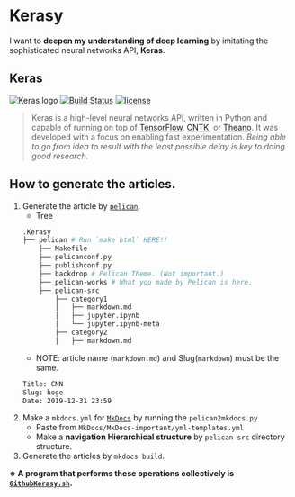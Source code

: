 # Kerasy
I want to **deepen my understanding of deep learning** by imitating the sophisticated neural networks API, **Keras**.

## Keras
![Keras logo](https://s3.amazonaws.com/keras.io/img/keras-logo-2018-large-1200.png)
[![Build Status](https://travis-ci.org/keras-team/keras.svg?branch=master)](https://travis-ci.org/keras-team/keras)
[![license](https://img.shields.io/github/license/mashape/apistatus.svg?maxAge=2592000)](https://github.com/keras-team/keras/blob/master/LICENSE)

>Keras is a high-level neural networks API, written in Python and capable of running on top of [TensorFlow](https://github.com/tensorflow/tensorflow), [CNTK](https://github.com/Microsoft/cntk), or [Theano](https://github.com/Theano/Theano). It was developed with a focus on enabling fast experimentation. *Being able to go from idea to result with the least possible delay is key to doing good research.*

## How to generate the articles.
1. Generate the article by [`pelican`](https://docs.getpelican.com/en/stable/).
    - Tree
    ```sh
    .Kerasy
    ├── pelican # Run `make html` HERE!!
        ├── Makefile
        ├── pelicanconf.py
        ├── publishconf.py
        ├── backdrop # Pelican Theme. (Not important.)
        ├── pelican-works # What you made by Pelican is here.
        ├── pelican-src
            ├── category1
            │   ├── markdown.md
            │   ├── jupyter.ipynb
            │   └── jupyter.ipynb-meta
            ├── category2
            │   ├── markdown.md
    ```
    - NOTE: article name (`markdown.md`) and Slug(`markdown`) must be the same.
    ```sh
    Title: CNN
    Slug: hoge
    Date: 2019-12-31 23:59
    ```
2. Make a `mkdocs.yml` for [`MkDocs`](https://www.mkdocs.org/) by running the `pelican2mkdocs.py`
    - Paste from `MkDocs/MkDocs-important/yml-templates.yml`
    - Make a **navigation Hierarchical structure** by `pelican-src` directory structure.
3. Generate the articles by `mkdocs build`.

**※ A program that performs these operations collectively is [`GithubKerasy.sh`](https://github.com/iwasakishuto/iwasakishuto.github.io/blob/master/ShellScripts/GithubKerasy.sh).**
